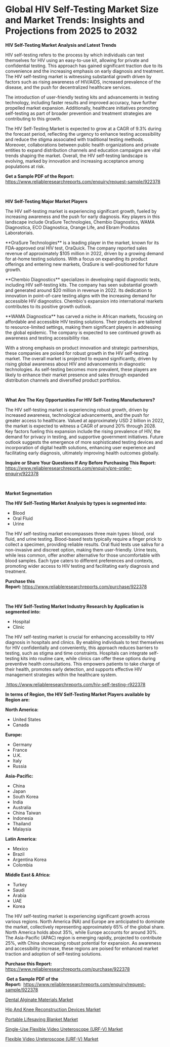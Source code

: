 <p><h1>Global HIV Self-Testing Market Size and Market Trends: Insights and Projections from 2025 to 2032</h1></p><p><strong>HIV Self-Testing Market Analysis and Latest Trends</strong></p>
<p><p>HIV self-testing refers to the process by which individuals can test themselves for HIV using an easy-to-use kit, allowing for private and confidential testing. This approach has gained significant traction due to its convenience and the increasing emphasis on early diagnosis and treatment. The HIV self-testing market is witnessing substantial growth driven by factors such as rising awareness of HIV/AIDS, increased prevalence of the disease, and the push for decentralized healthcare services. </p><p>The introduction of user-friendly testing kits and advancements in testing technology, including faster results and improved accuracy, have further propelled market expansion. Additionally, healthcare initiatives promoting self-testing as part of broader prevention and treatment strategies are contributing to this growth. </p><p>The HIV Self-Testing Market is expected to grow at a CAGR of 9.3% during the forecast period, reflecting the urgency to enhance testing accessibility and reduce the stigma associated with traditional testing methods. Moreover, collaborations between public health organizations and private entities to expand distribution channels and education campaigns are vital trends shaping the market. Overall, the HIV self-testing landscape is evolving, marked by innovation and increasing acceptance among populations at risk.</p></p>
<p><strong>Get a Sample PDF of the Report:&nbsp;</strong> <a href="https://www.reliableresearchreports.com/enquiry/request-sample/922378?utm_campaign=114&utm_medium=2&utm_source=Github&utm_content=ia&utm_term=04032025&utm_id=hiv-self-testing">https://www.reliableresearchreports.com/enquiry/request-sample/922378</a></p>
<p>&nbsp;</p>
<p><strong>HIV Self-Testing Major Market Players</strong></p>
<p><p>The HIV self-testing market is experiencing significant growth, fueled by increasing awareness and the push for early diagnosis. Key players in this landscape include OraSure Technologies, Chembio Diagnostics, WAMA Diagnostica, ECO Diagnostica, Orange Life, and Ebram Produtos Laboratoriais.</p><p>**OraSure Technologies** is a leading player in the market, known for its FDA-approved oral HIV test, OraQuick. The company reported sales revenue of approximately $105 million in 2022, driven by a growing demand for at-home testing solutions. With a focus on expanding its product offerings and entering new markets, OraSure is well-positioned for future growth.</p><p>**Chembio Diagnostics** specializes in developing rapid diagnostic tests, including HIV self-testing kits. The company has seen substantial growth and generated around $20 million in revenue in 2022. Its dedication to innovation in point-of-care testing aligns with the increasing demand for accessible HIV diagnostics. Chembio's expansion into international markets contributes to its positive growth outlook.</p><p>**WAMA Diagnostica** has carved a niche in African markets, focusing on affordable and accessible HIV testing solutions. Their products are tailored to resource-limited settings, making them significant players in addressing the global epidemic. The company is expected to see continued growth as awareness and testing accessibility rise.</p><p>With a strong emphasis on product innovation and strategic partnerships, these companies are poised for robust growth in the HIV self-testing market. The overall market is projected to expand significantly, driven by rising global awareness about HIV and advancements in diagnostic technologies. As self-testing becomes more prevalent, these players are likely to enhance their market presence and sales through expanded distribution channels and diversified product portfolios.</p></p>
<p>&nbsp;</p>
<p><strong>What Are The Key Opportunities For HIV Self-Testing Manufacturers?</strong></p>
<p><p>The HIV self-testing market is experiencing robust growth, driven by increased awareness, technological advancements, and the push for greater access to healthcare. Valued at approximately USD 2 billion in 2022, the market is expected to witness a CAGR of around 20% through 2028. Key factors fueling this expansion include the rising prevalence of HIV, the demand for privacy in testing, and supportive government initiatives. Future outlook suggests the emergence of more sophisticated testing devices and incorporation of digital health solutions, enhancing user experience and facilitating early diagnosis, ultimately improving health outcomes globally.</p></p>
<p><strong>Inquire or Share Your Questions If Any Before Purchasing This Report:</strong> <a href="https://www.reliableresearchreports.com/enquiry/pre-order-enquiry/922378?utm_campaign=114&utm_medium=2&utm_source=Github&utm_content=ia&utm_term=04032025&utm_id=hiv-self-testing">https://www.reliableresearchreports.com/enquiry/pre-order-enquiry/922378</a></p>
<p>&nbsp;</p>
<p><strong>Market Segmentation</strong></p>
<p><strong>The HIV Self-Testing Market Analysis by types is segmented into:</strong></p>
<p><ul><li>Blood</li><li>Oral Fluid</li><li>Urine</li></ul></p>
<p><p>The HIV self-testing market encompasses three main types: blood, oral fluid, and urine testing. Blood-based tests typically require a finger prick to collect a specimen, providing reliable results. Oral fluid tests use saliva for a non-invasive and discreet option, making them user-friendly. Urine tests, while less common, offer another alternative for those uncomfortable with blood samples. Each type caters to different preferences and contexts, promoting wider access to HIV testing and facilitating early diagnosis and treatment.</p></p>
<p><strong>Purchase this Report:&nbsp;</strong><a href="https://www.reliableresearchreports.com/purchase/922378?utm_campaign=114&utm_medium=2&utm_source=Github&utm_content=ia&utm_term=04032025&utm_id=hiv-self-testing">https://www.reliableresearchreports.com/purchase/922378</a></p>
<p>&nbsp;</p>
<p><strong>The HIV Self-Testing Market Industry Research by Application is segmented into:</strong></p>
<p><ul><li>Hospital</li><li>Clinic</li></ul></p>
<p><p>The HIV self-testing market is crucial for enhancing accessibility to HIV diagnosis in hospitals and clinics. By enabling individuals to test themselves for HIV confidentially and conveniently, this approach reduces barriers to testing, such as stigma and time constraints. Hospitals can integrate self-testing kits into routine care, while clinics can offer these options during preventive health consultations. This empowers patients to take charge of their health, promotes early detection, and supports effective HIV management strategies within the healthcare system.</p></p>
<p><a href="https://www.reliableresearchreports.com/hiv-self-testing-r922378?utm_campaign=114&utm_medium=2&utm_source=Github&utm_content=ia&utm_term=04032025&utm_id=hiv-self-testing">&nbsp;https://www.reliableresearchreports.com/hiv-self-testing-r922378</a></p>
<p><strong>In terms of Region, the HIV Self-Testing Market Players available by Region are:</strong></p>
<p>
    <p> <strong> North America: </strong>
        <ul>
            <li>United States</li>
            <li>Canada</li>
        </ul>
        </p> 
    <p> <strong> Europe: </strong>
        <ul>
            <li>Germany</li>
            <li>France</li>
            <li>U.K.</li>
            <li>Italy</li>
            <li>Russia</li>
        </ul>
        </p> 
    <p> <strong> Asia-Pacific: </strong>
        <ul>
            <li>China</li>
            <li>Japan</li>
            <li>South Korea</li>
            <li>India</li>
            <li>Australia</li>
            <li>China Taiwan</li>
            <li>Indonesia</li>
            <li>Thailand</li>
            <li>Malaysia</li>
        </ul>
        </p> 
    <p> <strong> Latin America: </strong>
        <ul>
            <li>Mexico</li>
            <li>Brazil</li>
            <li>Argentina Korea</li>
            <li>Colombia</li>
        </ul>
        </p> 
    <p> <strong> Middle East & Africa: </strong>
        <ul>
            <li>Turkey</li>
            <li>Saudi</li>
            <li>Arabia</li>
            <li>UAE</li>
            <li>Korea</li>
        </ul>
    </p>
    </p>
<p><p>The HIV self-testing market is experiencing significant growth across various regions. North America (NA) and Europe are anticipated to dominate the market, collectively representing approximately 65% of the global share. North America holds about 35%, while Europe accounts for around 30%. The Asia-Pacific (APAC) region is emerging rapidly, projected to contribute 25%, with China showcasing robust potential for expansion. As awareness and accessibility increase, these regions are poised for enhanced market traction and adoption of self-testing solutions.</p></p>
<p><strong>Purchase this Report: </strong><a href="https://www.reliableresearchreports.com/purchase/922378?utm_campaign=114&utm_medium=2&utm_source=Github&utm_content=ia&utm_term=04032025&utm_id=hiv-self-testing">https://www.reliableresearchreports.com/purchase/922378</a></p>
<p>&nbsp;<strong>Get a Sample PDF of the Report:&nbsp;&nbsp;</strong><a href="https://www.reliableresearchreports.com/enquiry/request-sample/922378?utm_campaign=114&utm_medium=2&utm_source=Github&utm_content=ia&utm_term=04032025&utm_id=hiv-self-testing">https://www.reliableresearchreports.com/enquiry/request-sample/922378</a></p>
<p><strong></strong></p>
<p><p><a href="https://github.com/saeiddaemo/Market-Research-Report-List-1/blob/main/dental-alginate-materials-market.md?utm_campaign=114&utm_medium=2&utm_source=Github&utm_content=ia&utm_term=04032025&utm_id=hiv-self-testing">Dental Alginate Materials Market</a></p><p><a href="https://github.com/hamremunazm4/Market-Research-Report-List-1/blob/main/hip-and-knee-reconstruction-devices-market.md?utm_campaign=114&utm_medium=2&utm_source=Github&utm_content=ia&utm_term=04032025&utm_id=hiv-self-testing">Hip And Knee Reconstruction Devices Market</a></p><p><a href="https://github.com/boccalyver5k/Market-Research-Report-List-1/blob/main/portable-lifesaving-blanket-market.md?utm_campaign=114&utm_medium=2&utm_source=Github&utm_content=ia&utm_term=04032025&utm_id=hiv-self-testing">Portable Lifesaving Blanket Market</a></p><p><a href="https://github.com/plawragarile/Market-Research-Report-List-1/blob/main/single-use-flexible-video-ureteroscope-urf-v-market.md?utm_campaign=114&utm_medium=2&utm_source=Github&utm_content=ia&utm_term=04032025&utm_id=hiv-self-testing">Single-Use Flexible Video Ureteroscope (URF-V) Market</a></p><p><a href="https://github.com/shopovdjondo/Market-Research-Report-List-1/blob/main/flexible-video-ureteroscope-urf-v-market.md?utm_campaign=114&utm_medium=2&utm_source=Github&utm_content=ia&utm_term=04032025&utm_id=hiv-self-testing">Flexible Video Ureteroscope (URF-V) Market</a></p></p>